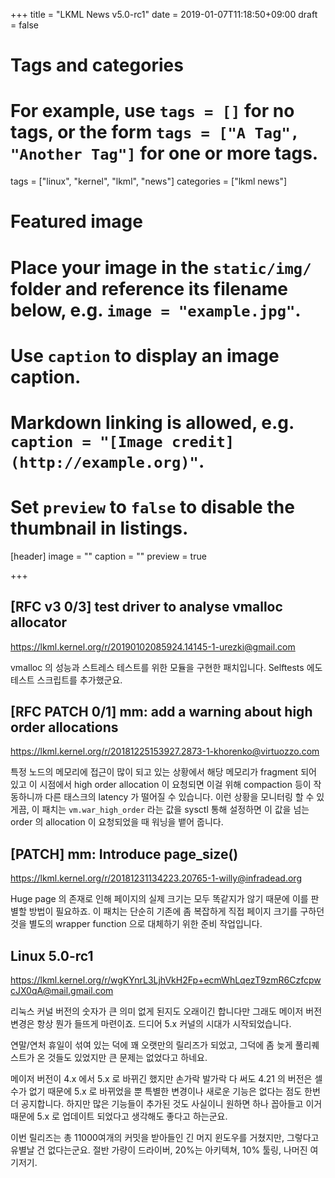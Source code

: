 +++
title = "LKML News v5.0-rc1"
date = 2019-01-07T11:18:50+09:00
draft = false

# Tags and categories
# For example, use `tags = []` for no tags, or the form `tags = ["A Tag", "Another Tag"]` for one or more tags.
tags = ["linux", "kernel", "lkml", "news"]
categories = ["lkml news"]

# Featured image
# Place your image in the `static/img/` folder and reference its filename below, e.g. `image = "example.jpg"`.
# Use `caption` to display an image caption.
#   Markdown linking is allowed, e.g. `caption = "[Image credit](http://example.org)"`.
# Set `preview` to `false` to disable the thumbnail in listings.
[header]
image = ""
caption = ""
preview = true

+++

[RFC v3 0/3] test driver to analyse vmalloc allocator
----------------------------------------------------

https://lkml.kernel.org/r/20190102085924.14145-1-urezki@gmail.com

vmalloc 의 성능과 스트레스 테스트를 위한 모듈을 구현한 패치입니다.  Selftests
에도 테스트 스크립트를 추가했군요.


[RFC PATCH 0/1] mm: add a warning about high order allocations
--------------------------------------------------------------

https://lkml.kernel.org/r/20181225153927.2873-1-khorenko@virtuozzo.com

특정 노드의 메모리에 접근이 많이 되고 있는 상황에서 해당 메모리가 fragment 되어
있고 이 시점에서 high order allocation 이 요청되면 이걸 위해 compaction 등이
작동하니까 다른 태스크의 latency 가 떨어질 수 있습니다.  이런 상황을 모니터링
할 수 있게끔, 이 패치는 `vm.war_high_order` 라는 값을 sysctl 통해 설정하면 이
값을 넘는 order 의 allocation 이 요청되었을 때 워닝을 뱉어 줍니다.


[PATCH] mm: Introduce page_size()
---------------------------------

https://lkml.kernel.org/r/20181231134223.20765-1-willy@infradead.org

Huge page 의 존재로 인해 페이지의 실제 크기는 모두 똑같지가 않기 때문에 이를
판별할 방법이 필요하죠.  이 패치는 단순히 기존에 좀 복잡하게 직접 페이지 크기를
구하던 것을 별도의 wrapper function 으로 대체하기 위한 준비 작업입니다.


Linux 5.0-rc1
-------------

https://lkml.kernel.org/r/wgKYnrL3LjhVkH2Fp+ecmWhLqezT9zmR6CzfcpwcJX0qA@mail.gmail.com

리눅스 커널 버전의 숫자가 큰 의미 없게 된지도 오래이긴 합니다만 그래도 메이저
버전 변경은 항상 뭔가 들뜨게 마련이죠.
드디어 5.x 커널의 시대가 시작되었습니다.

연말/연처 휴일이 섞여 있는 덕에 꽤 오랫만의 릴리즈가 되었고, 그덕에 좀 늦게
풀리퀘스트가 온 것들도 있었지만 큰 문제는 없었다고 하네요.

메이저 버전이 4.x 에서 5.x 로 바뀌긴 했지만 손가락 발가락 다 써도 4.21 의
버전은 셀수가 없기 때문에 5.x 로 바뀌었을 뿐 특별한 변경이나 새로운 기능은
없다는 점도 한번 더 공지합니다.
하지만 많은 기능들이 추가된 것도 사실이니 원하면 하나 꼽아들고 이거 때문에 5.x
로 업데이트 되었다고 생각해도 좋다고 하는군요.

이번 릴리즈는 총 11000여개의 커밋을 받아들인 긴 머지 윈도우를 거쳤지만,
그렇다고 유별날 건 없다는군요.  절반 가량이 드라이버, 20%는 아키텍쳐, 10% 툴링,
나머진 여기저기.
